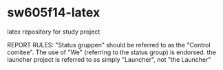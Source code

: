 sw605f14-latex
==============

latex repository for study project

REPORT RULES:
"Status gruppen" should be referred to as the "Control comitee".
The use of "We" (referring to the status group) is endorsed.
the launcher project is referred to as simply "Launcher", not "the Launcher"